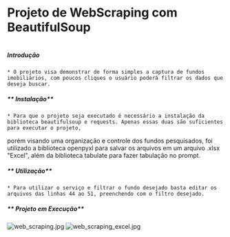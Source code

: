 # Projeto de WebScraping com BeautifulSoup <h1>
  
  ##### **Introdução** <h5>
    * O projeto visa demonstrar de forma simples a captura de fundos imobiliários, com poucos cliques o usuário poderá filtrar os dados que deseja buscar.
  ##### ** Instalação** <h5>
    * Para que o projeto seja executado é necessário a instalação da biblioteca beautifulsoup e requests. Apenas essas duas são suficientes para executar o projeto,
  porém visando uma organização e controle dos fundos pesquisados, foi utilizado a biblioteca openpyxl para salvar os arquivos em um arquivo .xlsx "Excel", além da biblioteca tabulate para fazer tabulação no prompt.
  ##### ** Utilização** <h5>
    * Para utilizar o serviço e filtrar o fundo desejado basta editar os arquivos das linhas 44 ao 51, preenchendo com o filtro desejado.
  ##### ** Projeto em Execução** <h5>
  ![web_scraping.jpg](C:\Users\P05813631\Documents\JORNADA_ARQUIVOS)
  ![web_scraping_excel.jpg](C:\Users\P05813631\Documents\JORNADA_ARQUIVOS)
